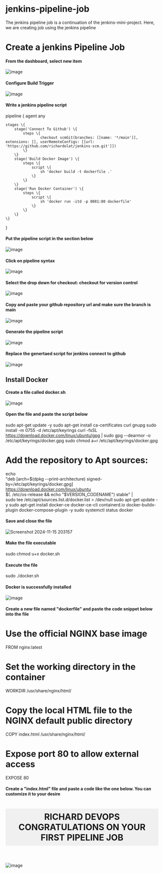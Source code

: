 # jenkins-pipeline-job
The jenkins pipeline job is a continuation of the jenkins-mini-project. Here, we are creating job using the jenkins pipeline



#  Create a jenkins Pipeline Job

#### From the dashboard, select new item

![image](https://github.com/user-attachments/assets/b5078719-88c0-4e5d-97d5-0e418d5dfc8c)



#### Configure Build Trigger 
![image](https://github.com/user-attachments/assets/85dfc266-d6f3-4f7c-9e32-cda824053ec7)


#### Write a jenkins pipeline script 
pipeline \{
    agent any

    stages \{
        stage('Connect To Github') \{
            steps \{
                    checkout scmGit(branches: [[name: '*/main']], extensions: [], userRemoteConfigs: [[url: 'https://github.com/richardolat/jenkins-scm.git']])
            \}
        \}
        stage('Build Docker Image') \{
            steps \{
                script \{
                    sh 'docker build -t dockerfile .'
                \}
            \}
        \}
        stage('Run Docker Container') \{
            steps \{
                script \{
                    sh 'docker run -itd -p 8081:80 dockerfile'
                \}
            \}
        \}
    \}
\}



#### Put the pipeline script in the section below 
![image](https://github.com/user-attachments/assets/ca6c9e12-3f83-44b1-b3b8-3a760a04f39b)



#### Click on pipeline syntax 

![image](https://github.com/user-attachments/assets/d7dab578-a87a-4f50-95b9-a041549b621f)




#### Select the drop down for checkout: checkout for version control 
![image](https://github.com/user-attachments/assets/07e98510-a332-4934-a8d1-98837e0024ab)





#### Copy and paste your github repository url and make sure the branch is main
![image](https://github.com/user-attachments/assets/6441836e-8bb6-4d62-9881-5fb6c1fde5ee)


#### Generate the pipeline script
![image](https://github.com/user-attachments/assets/8ccaae5b-d155-4d26-b41c-a3652da1c84b)



#### Replace the genertaed script for jenkins connect to github
![image](https://github.com/user-attachments/assets/623b9635-fbf8-40d6-887b-f117a93cfdea)


## Install Docker 

#### Create a file called docker.sh
![image](https://github.com/user-attachments/assets/d5e752ee-aeeb-4955-9595-119dd85235e4)



#### Open the file and paste the script below 
sudo apt-get update -y
sudo apt-get install ca-certificates curl gnupg
sudo install -m 0755 -d /etc/apt/keyrings
curl -fsSL https://download.docker.com/linux/ubuntu/gpg | sudo gpg --dearmor -o /etc/apt/keyrings/docker.gpg
sudo chmod a+r /etc/apt/keyrings/docker.gpg

# Add the repository to Apt sources:
echo \
  "deb [arch=$(dpkg --print-architecture) signed-by=/etc/apt/keyrings/docker.gpg] https://download.docker.com/linux/ubuntu \
  $(. /etc/os-release && echo "$VERSION_CODENAME") stable" | \
  sudo tee /etc/apt/sources.list.d/docker.list > /dev/null
sudo apt-get update -y
sudo apt-get install docker-ce docker-ce-cli containerd.io docker-buildx-plugin docker-compose-plugin -y
sudo systemctl status docker



#### Save and close the file 
![Screenshot 2024-11-15 203157](https://github.com/user-attachments/assets/560913ba-e73e-499e-bd5a-699997c942fa)


#### Make the file executable 
sudo chmod u+x docker.sh


#### Execute the file 
sudo ./docker.sh


#### Docker is successfully installed 
![image](https://github.com/user-attachments/assets/a0c1c464-6475-4676-b2b2-873a2177cbba)



#### Create a new file named "dockerfile" and paste the code snippet below into the file 
# Use the official NGINX base image
FROM nginx:latest

# Set the working directory in the container
WORKDIR  /usr/share/nginx/html/

# Copy the local HTML file to the NGINX default public directory
COPY index.html /usr/share/nginx/html/

# Expose port 80 to allow external access
EXPOSE 80

#### Create a "index.html" file and paste a code like the one below. You can customize it to your desire 
<!DOCTYPE html>
<html lang="en">
<head>
    <meta charset="UTF-8">
    <meta http-equiv="X-UA-Compatible" content="IE=edge">
    <meta name="viewport" content="width=device-width, initial-scale=1.0">
    <title>Congratulations on Your First Pipeline Job</title>
</head>
<body>
    <header>
        <h1 style="text-align: center; background-color: #f0f0f0; padding: 10px;">RICHARD DEVOPS CONGRATULATIONS ON YOUR FIRST PIPELINE JOB</h1>
    </header>
</body>
</html>

![image](https://github.com/user-attachments/assets/755c7aba-3cf8-4855-be32-92accc290ff7)

































































































